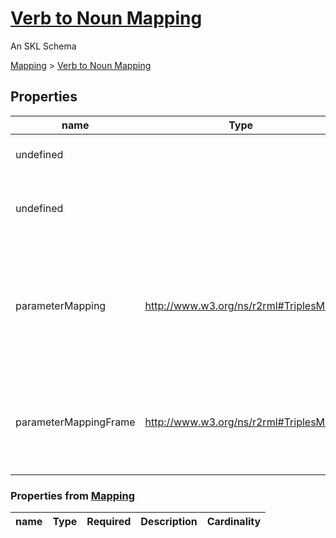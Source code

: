 <!--- This is an autogenerated file -->
# [Verb to Noun Mapping](../../../schemas/core/verb-noun-mapping)

An SKL Schema



[Mapping](../../../schemas/core/mapping) > [Verb to Noun Mapping](../../../schemas/core/verb-noun-mapping)

## Properties

| name | Type | Required | Description | Cardinality |
| ---- | ---- | ---- | ----------- | ---- |
| undefined |  | true | The Verb that the Mapping translates from. | 1..1 |
| undefined |  | true | The Noun that the Mapping uses to determine the Verb to translate to. | 1..1 |
| parameterMapping | http://www.w3.org/ns/r2rml#TriplesMap | false | An RML TriplesMap specifying how the standard parameters of the original Verb should be translated into the parameters of the target Verb. | 0..* |
| parameterMappingFrame | http://www.w3.org/ns/r2rml#TriplesMap | false | A JSON-LD Frame used to transform the JSON-LD returned by the parameterMapping into the format required by target Verb's parameters. | 0..* |

### Properties from [Mapping](../../../schemas/core/mapping)

| name | Type | Required | Description | Cardinality |
| ---- | ---- | ---- | ----------- | ---- |


